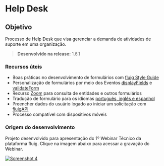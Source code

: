 # Help Desk

Objetivo
----
Processo de Help Desk que visa gerenciar a demanda de atividades de suporte em uma organização.

> **Desenvolvido na release:** 1.6.1

### Recursos úteis

* Boas práticas no desenvolvimento de formulários com [fluig Style Guide](http://style.fluig.com/)
* Personalização de formulários por meio dos Eventos [displayFields](http://tdn.totvs.com/pages/viewpage.action?pageId=270924158#EventosdeFormulário-displayFields) e [validateForm](http://tdn.totvs.com/pages/viewpage.action?pageId=270924158#EventosdeFormulário-validateForm)
* Recurso [Zoom](http://tdn.totvs.com/pages/viewpage.action?pageId=75270483#DesenvolvimentodeFormulários-Zoom) para consulta de entidades e outros formulários
* Tradução de formulário para os idiomas [português, inglês e espanhol](http://tdn.totvs.com/pages/viewpage.action?pageId=75270483#DesenvolvimentodeFormulários-Traduçãodeformulários)
* Preencher dados do usuário logado ao iniciar um solicitação com [fluigAPI](http://tdn.totvs.com/pages/viewpage.action?pageId=198934765#ConsumodeServiçosnaAPIPúblicaenoComponenteSDK-ConsumindoumServiçodoComponenteSDKapartirdeEventosdeJavaScript)
* Processo compatível com dispositivos móveis

### Origem do desenvolvimento

Projeto desenvolvido para apresentação do 1º Webinar Técnico da plataforma fluig. 
Clique na imagem abaixo para acessar a gravação do Webinar. 

 <a href="https://www.fluig.com/assets/uploads/contents/thumb/thumb_terceira_plataforma-1497398972.jpg">
     <img src="http://lp.fluig.com/fluig-webinar-terceira-plataforma" alt="Screenshot 4">
</a>


